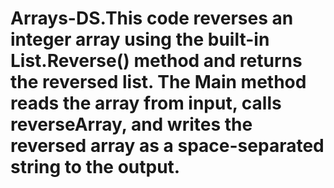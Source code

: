 # Arrays-DS.This code reverses an integer array using the built-in List.Reverse() method and returns the reversed list. The Main method reads the array from input, calls reverseArray, and writes the reversed array as a space-separated string to the output.
